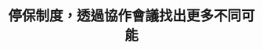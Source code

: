 ---
id: "26"
lang: zh-tw
publish: "FALSE"
description: 「全民健保，長年旅居國外、退保期間過長者，不得成為納保對象」連署案
selected: "FALSE"
blog_selected: "FALSE"
title: 停保制度，透過協作會議找出更多不同可能
introduction:
  content: >-
    全民健康保險是臺灣重要的社會保險制度之一，讓人民能透過保險的方式共同分擔醫療的風險，只要是中華民國國民，在臺灣地區設有戶籍滿6個月，都要強制參加全民健康保險，按月繳納健保費，但考量因留學、工作等因素在國外之民眾無法在國外享有臺灣健保醫療服務，所以於「全民健康保險法施行細則」規範「停保制度」，卻有少數國人運用此制度而沒有持續繳納健保費，只在有醫療需求時回國，繳納少許保險費後立即使用健保資源，影響了民眾的觀感，才有本次提案的產生。

    當天的與會者討論不同的族群樣態是否可以適用停保制度，以及若是不再適用停保制度後，可能可以推動的配套措施，這些停保的判斷標準包含出國原因、回台頻率、當地醫療保險、收入高低、身分識別容易與否以及當地醫療資源。收集完意見之後，衛福部提出的可能方案包含全面廢止停保制度，或是嚴格限縮停保制度，希望能先規劃修正停保相關規定，並持續觀察制度運作情形。
  image: https://pdis.nat.gov.tw/assets/imgs/a4ccd612ea8362f892878a65536c13a58e61185f.JPG
color: blue
join:
  type: 提
  title: 全民健保，長年旅居國外、退保期間過長者，不得成為納保對象
  link: https://join.gov.tw/idea/detail/4b8696ee-2189-417a-bbfc-89b969abe824
  image: https://cm.pdis.nat.gov.tw/images/post/1xDm589AofmYT1ajQh_9AmvCqQo2qiA3t.jpg
layout: post
departments:
  - 衛福部
embed:
  agenda_book:
    links:
      - https://hackmd.io/@peggylo/H1O3dpNQG/%2Fs%2Fry7IBTE7G?type=book
  mind_map:
    links:
      - https://miro.com/app/live-embed/o9J_k0fOS20=/?moveToViewport=-7854,-3780,5173,3814
  ministry_slide:
    links:
      - https://issuu.com/pdis.tw/docs/2018-01-05-________________416c0e505d95ac
      - https://issuu.com/pdis.tw/docs/2018-01-05-_______________
  host_slide:
    links:
      - https://issuu.com/pdis.tw/docs/2018-01-05-________________146da9ec0bfa50
  transcript:
    links:
      - https://sayit.pdis.nat.gov.tw/2018-01-05-%E9%96%8B%E6%94%BE%E6%94%BF%E5%BA%9C%E7%AC%AC%E4%BA%8C%E5%8D%81%E5%85%AD%E6%AC%A1%E5%8D%94%E4%BD%9C%E6%9C%83%E8%AD%B0
blogs:
  - https://pdis.nat.gov.tw/zh-TW/blog/Persona%E8%83%BD%E5%BC%95%E5%85%A5%E5%8D%94%E4%BD%9C%E6%9C%83%E8%AD%B0%E5%97%8E-%E5%81%A5%E4%BF%9D%E6%A1%88%E7%9A%84%E5%89%B5%E6%96%B0%E5%98%97%E8%A9%A6/
---